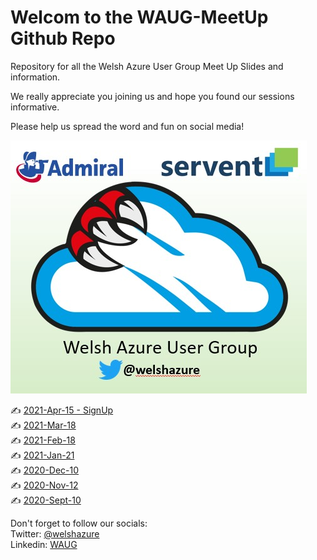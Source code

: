 # Welcom to the WAUG-MeetUp Github Repo

Repository for all the Welsh Azure User Group Meet Up Slides and information.

We really appreciate you joining us and hope you found our sessions informative.

Please help us spread the word and fun on social media!

![Logo](logo.PNG)

✍️ [2021-Apr-15 - SignUp](https://www.meetup.com/MSFT-Stack/events/276168812/)</br>
✍️ [2021-Mar-18](2021-Mar-18/README.md)</br>
✍️ [2021-Feb-18](2021-Feb-18/README.md)</br>
✍️ [2021-Jan-21](2021-Jan-21/README.md)</br>
✍️ [2020-Dec-10](2020-Dec-10/README.md)</br>
✍️ [2020-Nov-12](2020-Nov-12/README.md)</br>
✍️ [2020-Sept-10](2020-Sept-10/README.md) </br>



Don't forget to follow our socials: </br>
Twitter: [@welshazure](http://www.twitter.com/welshazure) </br>
Linkedin: [WAUG](https://www.linkedin.com/groups/13866357/)
